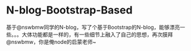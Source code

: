 N-blog-Bootstrap-Based
======================

基于@nswbmw同学的N-blog，写了个基于Bootstrap的N-blog，能够漂亮一些。。。大体功能都是一样的，有一些细节上融入了自己的思想，再次膜拜@nswbmw，你是俺node的启蒙老师~
